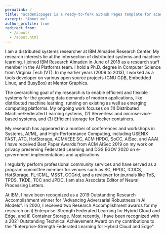 ```yaml
---
permalink: /
title: "academicpages is a ready-to-fork GitHub Pages template for academic personal websites"
excerpt: "About me"
author_profile: true
redirect_from: 
  - /about/
  - /about.html
---
```

I am a distributed systems researcher at IBM Almaden Research Center. My research interests lie at the intersection of distributed systems and machine learning. I joined IBM Research Almaden in June of 2018 as a research staff member in the AI Platforms team. I hold a Ph.D. degree in Computer Science from Virginia Tech (VT). In my earlier years (2009 to 2013), I worked as a tools developer on various open source projects (GNU GDB, Embedded Linux, and BusyBox) at Mentor Graphics.

The overarching goal of my research is to enable efficient and flexible systems for the growing data demands of modern applications, like distributed machine learning, running on existing as well as emerging computing platforms. My ongoing work focuses on (1) Distributed Machine/Federated Learning systems, (2) Serverless and microservice-based systems, and (3) Efficient storage for Docker containers.

My research has appeared in a number of conferences and workshops in Systems, AI/ML, and High-Performance Computing, including USENIX FAST, ATC, HotStorage, ACM/IEEE SC, ACM HPDC, SoCC, AISec, and AAAI. I have received Best Paper Awards from ACM AISec 2019 on my work on privacy preserving Federated Learning and DGS EGOV 2020 on e-government implementations and applications.

I regularly perform professional community services and have served as a program committee member for venues such as SC, HPDC, ICDCS, HotStorage, FL-ICML, MSST, CCGrid, and a reviewer for journals like ToS, TPDS, TKDE, TCC and JPDC. I am also Associate Editor of Neural Processing Letters.

At IBM, I have been recognized as a 2019 Outstanding Research Accomplishment winner for "Advancing Adversarial Robustness in AI Models". In 2020, I received two Research Accomplishment awards for my research on i) Enterprise-Strength Federated Learning for Hybrid Cloud and Edge, and ii) Container Storage. Most recently, I have been recognized with a 2021 Outstanding Technical Achievement Award on my contributions to the "Enterprise-Strength Federated Learning for Hybrid Cloud and Edge".
